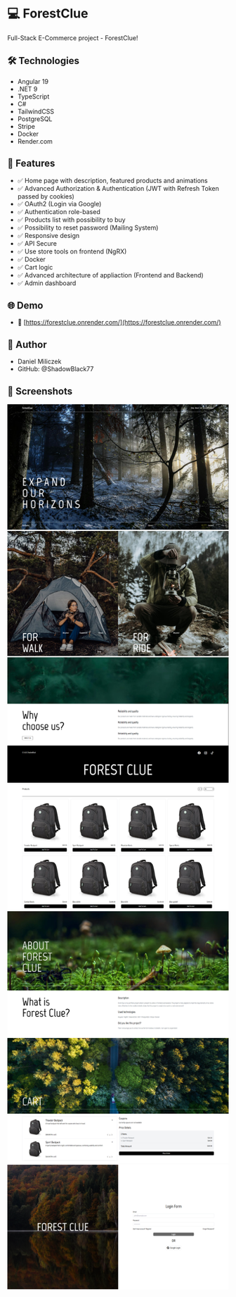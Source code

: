 # 💻 ForestClue

Full-Stack E-Commerce project - ForestClue!

## 🛠️ Technologies

- Angular 19
- .NET 9
- TypeScript
- C#
- TailwindCSS
- PostgreSQL
- Stripe
- Docker
- Render.com

## 🎯 Features

- ✅ Home page with description, featured products and animations
- ✅ Advanced Authorization & Authentication (JWT with Refresh Token passed by cookies)
- ✅ OAuth2 (Login via Google)
- ✅ Authentication role-based
- ✅ Products list with possibility to buy
- ✅ Possibility to reset password (Mailing System)
- ✅ Responsive design
- ✅ API Secure
- ✅ Use store tools on frontend (NgRX)
- ✅ Docker
- ✅ Cart logic
- ✅ Advanced architecture of appliaction (Frontend and Backend)
- ✅ Admin dashboard

## 🌐 Demo
- 🔗 [https://forestclue.onrender.com/](https://forestclue.onrender.com/)

## 🧠 Author
- Daniel Miliczek
- GitHub: @ShadowBlack77

## 📸 Screenshots

![Home](./assets/homepage-one.png)
![Home](./assets/homepage-two.png)
![Home](./assets/homepage-three.png)
![Store](./assets/shoppage.png)
![About](./assets/aboutpage.png)
![Cart](./assets/cartpage.png)
![Login](./assets/loginpage.png)
